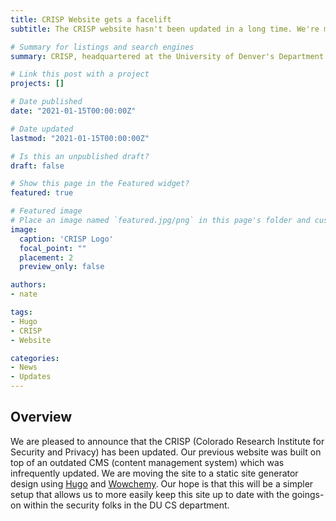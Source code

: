 ```yaml
---
title: CRISP Website gets a facelift
subtitle: The CRISP website hasn't been updated in a long time. We're moving to a new static site design!

# Summary for listings and search engines
summary: CRISP, headquartered at the University of Denver's Department of Engineering and Computer Science has been updated

# Link this post with a project
projects: []

# Date published
date: "2021-01-15T00:00:00Z"

# Date updated
lastmod: "2021-01-15T00:00:00Z"

# Is this an unpublished draft?
draft: false

# Show this page in the Featured widget?
featured: true

# Featured image
# Place an image named `featured.jpg/png` in this page's folder and customize its options here.
image:
  caption: 'CRISP Logo'
  focal_point: ""
  placement: 2
  preview_only: false

authors:
- nate

tags:
- Hugo
- CRISP
- Website

categories:
- News
- Updates
---
```


## Overview

We are pleased to announce that the CRISP (Colorado Research Institute for Security and Privacy) has been updated. Our previous website was built on top of an outdated CMS (content management system) which was infrequently updated. We are moving the site to a static site generator design using [Hugo](https://gohugo.io) and [Wowchemy](https://github.com/wowchemy). Our hope is that this will be a simpler setup that allows us to more easily keep this site up to date with the goings-on within the security folks in the DU CS department. 
